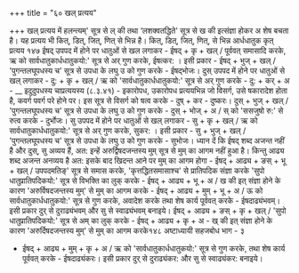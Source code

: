 +++
title = "६० खल् प्रत्यय"

+++
खल् प्रत्यय में हलन्त्यम्' सूत्र से ल् की तथा ‘लशक्वतद्धिते' सूत्र से ख की इत्संज्ञा होकर अ शेष बचता है। यह प्रत्यय भी कित्, डित्, जित्, णित् से भिन्न है।
कित्, डित्, जित्, णित्, से भिन्न आर्धधातुक कृत् प्रत्यय
१४७
ईषद् उपपद में होने पर धातुओं से खल लगाकर -
ईषद् + कृ + खल् / पूर्ववत् समासादि करके, ऋ को सार्वधातुकार्धधातुकयो:' सूत्र से अर् गुण करके, ईषत्कर: । इसी प्रकार - ईषद् + भुज् + खल् / 'पुगन्तलघूपधस्य च' सूत्र से उपधा के लघु उ को गुण करके - ईषद्भोजः।
दुस् उपपद में होने पर धातुओं से खल् लगाकर -
दु: + कृ + खल् / ऋ को 'सार्वधातुकार्धधातुकयो:' सूत्र से अर् गुण करके - दु: + कर् + अ -
__ इदुदुपधस्य चाप्रत्ययस्य (८.३.४१) - इकारोपध, उकारोपध प्रत्ययभिन्न जो विसर्ग, उसे षकारादेश होता है, कवर्ग पवर्ग परे होने पर।
इस सूत्र से विसर्ग को षत्व करके - दुष् + कर - दुष्करः।
दुस् + भुज् + खल् / 'पुगन्तलघूपधस्य च' सूत्र से उपधा के लघु उ को गुण करके - दुस् + भोज् + अ / स् को 'ससजुषो रु:' से रुत्व करके - दुर्भोजः।
सु उपपद में होने पर धातुओं से खल् लगाकर -
सु + कृ + खल् / ऋ को सार्वधातुकार्धधातुकयो:' सूत्र से अर् गुण करके, सुकर: । इसी प्रकार - सु + भुज् + खल् / 'पुगन्तलघूपधस्य च' सूत्र से उपधा के लघु उ को गुण करके - सुभोजः।
ध्यान दें कि ईषद् शब्द अजन्त नहीं है और दुस्, सु अव्यय हैं, अत: इन्हें अरुर्द्विषदजन्तस्य मुम् सूत्र से मुम् का आगम नहीं हुआ है।
किन्तु आढ्य शब्द अजन्त अनव्यय है अत: इसके बाद खिदन्त आने पर मुम् का आगम होगा -
ईषद् + आढ्य + ङस् + भू + खल् / उपपदमतिङ्' सूत्र से समास करके, 'कृत्तद्धितसमासाश्च' से प्रातिपदिक संज्ञा करके 'सुपो धातुप्रातिपदिकयो:' सूत्र से विभक्ति
का लुक् करके - ईषद् + आढ्य + भू + अ / ख की इत् संज्ञा होने के कारण 'अरुर्विषदजन्तस्य मुम्' से मुम् का आगम करके - ईषद् + आढ्य + मुम् + भू + अ / ऊ को सार्वधातुकार्धधातुकयो:' सूत्र से गुण करके, अवादेश करके तथा शेष कार्य पूर्ववत् करके - ईषदाढ्यंभवम्।
इसी प्रकार दुर् से दुराढ्यंभवम् और सु से स्वाढ्यंभवम् बनाइये।
ईषद् + आढ्य + ङस् + कृ + खल् / 'सुपो धातुप्रातिपदिकयो:' सूत्र से अम् का लुक् करके - ईषद् + आढ्य + कृ + अ -
ख् की इत् संज्ञा होने के कारण 'अरुर्दिषदजन्तस्य मुम्' से मुम् का आगम करके१४८
अष्टाध्यायी सहजबोध भाग - ३
- ईषद् + आढ्य + मुम् + कृ + अ / ऋ को 'सार्वधातुकार्धधातुकयो:' सूत्र से गुण करके, तथा शेष कार्य पूर्ववत् करके - ईषदाढ्यंकरः। इसी प्रकार दुर् से दुराढ्यंकर: और सु से स्वाढ्यंकर: बनाइये।